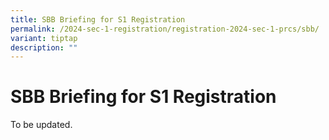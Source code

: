 ```yaml
---
title: SBB Briefing for S1 Registration
permalink: /2024-sec-1-registration/registration-2024-sec-1-prcs/sbb/
variant: tiptap
description: ""
---
```

<h1><strong>SBB Briefing for S1 Registration</strong></h1><p></p><p>To be updated.</p><p></p>